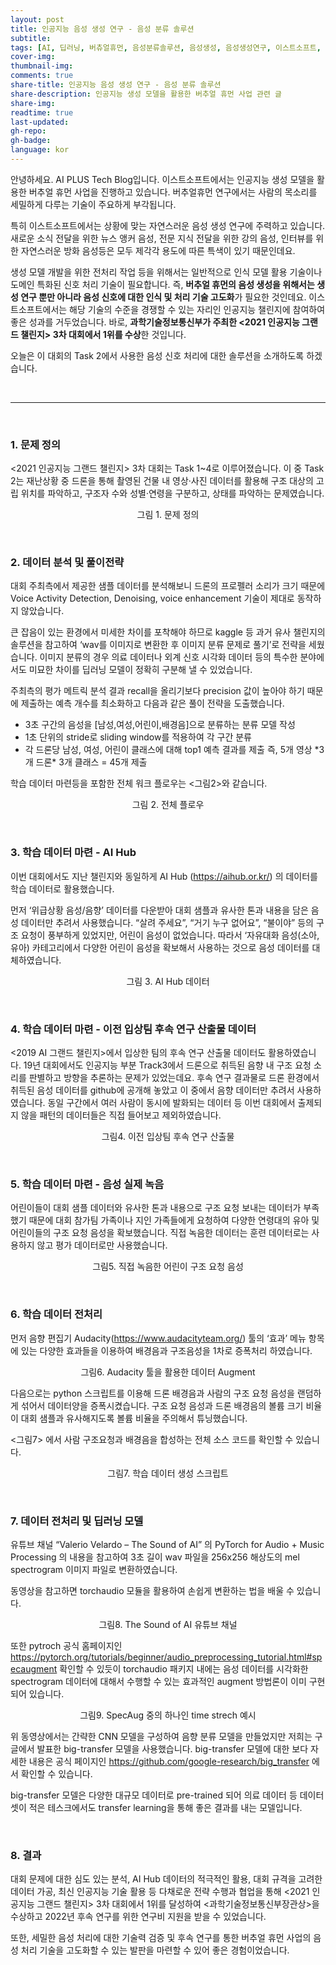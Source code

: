 ```yaml
---
layout: post
title: 인공지능 음성 생성 연구 - 음성 분류 솔루션
subtitle:
tags: [AI, 딥러닝, 버츄얼휴먼, 음성분류솔루션, 음성생성, 음성생성연구, 이스트소프트, 인공지능]
cover-img:
thumbnail-img:
comments: true
share-title: 인공지능 음성 생성 연구 - 음성 분류 솔루션
share-description: 인공지능 생성 모델을 활용한 버추얼 휴먼 사업 관련 글
share-img: 
readtime: true
last-updated:
gh-repo:
gh-badge:
language: kor
---
```


안녕하세요. AI PLUS Tech Blog입니다.
이스트소프트에서는 인공지능 생성 모델을 활용한 버추얼 휴먼 사업을 진행하고 있습니다. 버추얼휴먼 연구에서는 사람의 목소리를 세밀하게 다루는 기술이 주요하게 부각됩니다.

특히 이스트소프트에서는 상황에 맞는 자연스러운 음성 생성 연구에 주력하고 있습니다. 새로운 소식 전달을 위한 뉴스 앵커 음성, 전문 지식 전달을 위한 강의 음성, 인터뷰를 위한 자연스러운 방화 음성등은 모두 제각각 용도에 따른 특색이 있기 때문인데요.

생성 모델 개발을 위한 전처리 작업 등을 위해서는 일반적으로 인식 모델 활용 기술이나 도메인 특화된 신호 처리 기술이 필요합니다. 즉, <strong>버추얼 휴먼의 음성 생성을 위해서는 생성 연구 뿐만 아니라 음성 신호에 대한 인식 및 처리 기술 고도화</strong>가 필요한 것인데요. 이스트소프트에서는 해당 기술의 수준을 경쟁할 수 있는 자리인 인공지능 챌린지에 참여하여 좋은 성과를 거두었습니다. 바로, <strong>과학기술정보통신부가 주최한 <2021 인공지능 그랜드 챌린지> 3차 대회에서 1위를 수상</strong>한 것입니다.

오늘은 이 대회의 Task 2에서 사용한 음성 신호 처리에 대한 솔루션을 소개하도록 하겠습니다.

<br>

<hr/>

<br>

<h3>1. 문제 정의</h3>

<2021 인공지능 그랜드 챌린지> 3차 대회는 Task 1~4로 이루어졌습니다. 이 중 Task 2는 재난상황 중 드론을 통해 촬영된 건물 내 영상·사진 데이터를 활용해 구조 대상의 고립 위치를 파악하고, 구조자 수와 성별·연령을 구분하고, 상태를 파악하는 문제였습니다.

<center>
    <figure>
        <img src="/assets/img/2022/0610/first.jpeg" alt="" />
        <figcaption>그림 1. 문제 정의</figcaption>
    </figure>
</center>

<br>

<h3>2. 데이터 분석 및 풀이전략</h3>

대회 주최측에서 제공한 샘플 데이터를 분석해보니 드론의 프로펠러 소리가 크기 때문에 Voice Activity Detection, Denoising, voice enhancement 기술이 제대로 동작하지 않았습니다.

큰 잡음이 있는 환경에서 미세한 차이를 포착해야 하므로 kaggle 등 과거 유사 챌린지의  솔루션을 참고하여 ‘wav를 이미지로 변환한 후 이미지 분류 문제로 풀기’로 전략을 세웠습니다. 이미지 분류의 경우 의료 데이터나 외계 신호 시각화 데이터 등의 특수한 분야에서도 미묘한 차이를 딥러닝 모델이 정확히 구분해 낼 수 있었습니다.

주최측의 평가 메트릭 분석 결과 recall을 올리기보다 precision 값이 높아야 하기 때문에 제출하는 예측 개수를 최소화하고 다음과 같은 풀이 전략을 도출했습니다.

<ul>
    <li>3초 구간의 음성을 [남성,여성,어린이,배경음]으로 분류하는 분류 모델 작성</li>
    <li>1초 단위의 stride로 sliding window를 적용하여 각 구간 분류</li>
    <li>각 드론당 남성, 여성, 어린이 클래스에 대해 top1 예측 결과를 제출
    즉, 5개 영상 *3개 드론* 3개 클래스 = 45개 제출</li>
</ul>

학습 데이터 마련등을 포함한 전체 워크 플로우는 &lt;그림2>와 같습니다.

<center>
    <figure>
        <img src="/assets/img/2022/0610/second.jpeg" alt="" />
        <figcaption>그림 2. 전체 플로우</figcaption>
    </figure>
</center>

<br>

<h3>3. 학습 데이터 마련 - AI Hub</h3>

이번 대회에서도 지난 챌린지와 동일하게  AI Hub (<https://aihub.or.kr/>) 의 데이터를 학습 데이터로 활용했습니다.

먼저 ‘위급상황 음성/음향’ 데이터를 다운받아 대회 샘플과 유사한 톤과 내용을 담은 음성 데이터만 추려서 사용했습니다.  “살려 주세요”,  “거기 누구 없어요”,  “불이야” 등의 구조 요청이 풍부하게 있었지만, 어린이 음성이 없었습니다. 따라서  ‘자유대화 음성(소아, 유아) 카테고리에서 다양한 어린이 음성을 확보해서 사용하는 것으로 음성 데이터를 대체하였습니다.

<center>
    <figure>
        <img src="/assets/img/2022/0610/third.jpeg" alt="" />
        <figcaption>그림 3. AI Hub 데이터</figcaption>
    </figure>
</center>
<br>

<h3>4. 학습 데이터 마련 - 이전 입상팀 후속 연구 산출물 데이터</h3>

<2019 AI 그랜드 챌린지>에서 입상한 팀의 후속 연구 산출물 데이터도 활용하였습니다. 19년 대회에서도 인공지능 부분 Track3에서 드론으로 취득된 음향 내 구조 요청 소리를 판별하고 방향을 추론하는 문제가 있었는데요. 후속 연구 결과물로 드론 환경에서 취득된 음성 데이터를 github에 공개해 놓았고 이 중에서  음향 데이터만 추려서 사용하였습니다. 동일 구간에서 여러 사람이 동시에 발화되는 데이터 등 이번 대회에서 출제되지 않을 패턴의 데이터들은 직접 들어보고 제외하였습니다.

<center>
    <figure>
        <img src="/assets/img/2022/0610/forth.jpeg" alt="" />
        <figcaption>그림4.  이전 입상팀 후속 연구 산출물</figcaption>
    </figure>
</center>

<br>

<h3>5. 학습 데이터 마련 - 음성 실제 녹음</h3>

어린이들이 대회 샘플 데이터와 유사한 톤과 내용으로 구조 요청 보내는 데이터가 부족했기 때문에 대회  참가팀 가족이나 지인 가족들에게 요청하여 다양한 연령대의 유아 및 어린이들의 구조 요청 음성을 확보했습니다. 직접 녹음한 데이터는 훈련 데이터로는 사용하지 않고 평가 데이터로만 사용했습니다.

<center>
    <figure>
        <img src="/assets/img/2022/0610/fifth.jpeg" alt="" />
        <figcaption>그림5. 직접 녹음한 어린이 구조 요청 음성</figcaption>
    </figure>
</center>

<br>

<h3>6. 학습 데이터 전처리</h3>

먼저 음향 편집기 Audacity(<https://www.audacityteam.org/>) 툴의 ‘효과’ 메뉴 항목에 있는 다양한  효과들을  이용하여 배경음과 구조음성을 1차로 증폭처리 하였습니다.

<center>
    <figure>
        <img src="/assets/img/2022/0610/sixth.jpeg" alt="" />
        <figcaption>그림6.  Audacity 툴을 활용한 데이터 Augment</figcaption>
    </figure>
</center>

다음으로는 python 스크립트를 이용해 드론 배경음과 사람의 구조 요청 음성을 랜덤하게 섞어서 데이터양을 증폭시켰습니다. 구조 요청 음성과 드론 배경음의 볼륨 크기 비율이 대회 샘플과 유사해지도록 볼륨 비율을 주의해서 튜닝했습니다.

&lt;그림7> 에서 사람 구조요청과 배경음을  합성하는 전체 소스 코드를 확인할 수 있습니다.

<center>
    <figure>
        <img src="/assets/img/2022/0610/seventh.jpeg" alt="" />
        <figcaption>그림7.  학습 데이터 생성 스크립트</figcaption>
    </figure>
</center>
<br>

<h3>7. 데이터 전처리 및 딥러닝 모델</h3>

유튜브 채널 “Valerio Velardo – The Sound of AI” 의 PyTorch for Audio + Music Processing 의 내용을 참고하여 3초 길이 wav 파일을  256x256 해상도의 mel spectrogram 이미지 파일로 변환하였습니다.

동영상을 참고하면 torchaudio 모듈을 활용하여 손쉽게 변환하는 법을 배울 수 있습니다.

<center>
    <figure>
        <img src="/assets/img/2022/0610/eigth.jpeg" alt="" />
        <figcaption>그림8. The Sound of AI 유튜브 채널</figcaption>
    </figure>
</center>

또한 pytroch 공식 홈페이지인 <https://pytorch.org/tutorials/beginner/audio_preprocessing_tutorial.html#specaugment> 확인할 수 있듯이 torchaudio 패키지 내에는 음성 데이터를 시각화한 spectrogram 데이터에 대해서 수행할 수 있는 효과적인 augment 방법론이 이미 구현되어 있습니다.

<center>
    <figure>
        <img src="/assets/img/2022/0610/nineth.jpeg" alt="" />
        <figcaption>그림9.  SpecAug 중의 하나인  time strech 예시</figcaption>
    </figure>
</center>

위 동영상에서는 간략한 CNN 모델을 구성하여 음향 분류 모델을 만들었지만 저희는 구글에서 발표한 big-transfer 모델을 사용했습니다. big-transfer 모델에 대한 보다 자세한 내용은 공식 페이지인 <https://github.com/google-research/big_transfer> 에서 확인할 수 있습니다.

big-transfer 모델은 다양한 대규모 데이터로 pre-trained 되어  의료 데이터 등 데이터셋이 적은 테스크에서도 transfer learning을 통해 좋은 결과를 내는 모델입니다.

<br>

<h3>8. 결과</h3>

대회 문제에 대한 심도 있는 분석, AI Hub 데이터의 적극적인 활용, 대회 규격을 고려한 데이터 가공, 최신 인공지능 기술 활용 등 다채로운 전략 수행과 협업을 통해 <2021 인공지능 그랜드 챌린지> 3차 대회에서 1위를 달성하여 &lt;과학기술정보통신부장관상>을 수상하고  2022년 후속 연구를 위한 연구비 지원을 받을 수 있었습니다.

또한, 세밀한 음성 처리에 대한 기술력 검증 및 후속 연구를 통한 버추얼 휴먼 사업의 음성 처리 기술을 고도화할 수 있는 발판을 마련할 수 있어 좋은 경험이었습니다.

<center>
    <img src="/assets/img/2022/0610/tenth.jpeg" alt="" />
</center>
